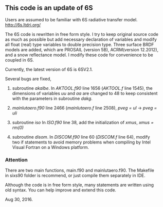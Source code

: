 ## This code is an update of 6S

Users are assumed to be familiar with 6S radiative transfer model. http://6s.ltdri.org/

The 6S code is rewritten in free form style. I try to keep original source code as much as possible but add necessary declaration of variables and modify all float (real) type variables to double precision type. Three surface BRDF models are added, which are PROSAIL (version 5B), ACRM(version 12.2012), and a snow reflectance model. I modify these code for convenience to be coupled in 6S.

Currently, the latest version of 6S is 6SV2.1.

Several bugs are fixed,

1. subroutine _akalbe_. In _AKTOOL.f90_ line 1656 (_AKTOOL.f_ line 1545), the dimensions of variables _uu_ and _aa_ are changed to 48 to keep consistent with the parameters in subroutine _dakg_.

2. _mainlutaero.f90_ line 2466 (_mainlutaero.f_ line 2508), _pveg = ul_ -> _pveg = uli_

3. subroutine _iso_ In _ISO.f90_ line 38, add the initialization of _xmus_, _xmus = rm(0)_

4. subroutine _disom_. In _DISCOM.f90_ line 60 (_DISCOM.f_ line 64), modify two if statements to avoid memory problems when compiling by Intel Visual Fortran on a Windows platform.

### Attention
There are two main functions, main.f90 and mainlutaero.f90. The Makefile in sixs90 folder is recommend, or just compile them separately in IDE.

Although the code is in free form style, many statements are written using old syntax. You can help improve and extend this code.
	
Aug 30, 2016.